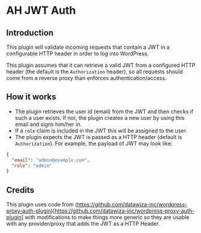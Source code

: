 # AH JWT Auth

## Introduction

This plugin will validate incoming requests that contain a JWT in a configurable HTTP header in order to log into WordPress.

This plugin assumes that it can retrieve a valid JWT from a configured HTTP header (the default is the `Authorization` header), so all requests should come from a reverse proxy than enforces authentication/access.

## How it works

* The plugin retrieves the user id (email) from the JWT and then checks if such a user exists. If not, the plugin creates a new user by using this email and signs him/her in.
* If a `role` claim is included in the JWT this will be assigned to the user.
* The plugin expects the JWT is passed as a HTTP header (default is `Authorization`). For example, the payload of JWT may look like:  

```json
{
  "email": "admin@example.com",
  "role": "admin"
}
```

## Credits

This plugin uses code from (https://github.com/datawiza-inc/wordpress-proxy-auth-plugin)[https://github.com/datawiza-inc/wordpress-proxy-auth-plugin] with modifications to make things more generic so they are usable with any provider/proxy that adds the JWT as a HTTP Header.